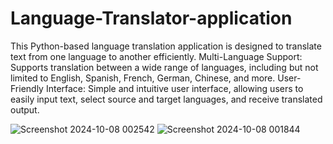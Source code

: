# Language-Translator-application

This Python-based language translation application is designed to translate text from one language to another efficiently.
Multi-Language Support: Supports translation between a wide range of languages, including but not limited to English, Spanish, French, German, Chinese, and more.
User-Friendly Interface: Simple and intuitive user interface, allowing users to easily input text, select source and target languages, and receive translated output.

![Screenshot 2024-10-08 002542](https://github.com/user-attachments/assets/8a03ac9f-51d3-4497-94aa-c15687d22925)
![Screenshot 2024-10-08 001844](https://github.com/user-attachments/assets/6f9f80ab-cf53-42e6-9d42-9f332ed29f28)
